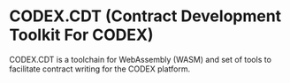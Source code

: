 # CODEX.CDT (Contract Development Toolkit For CODEX)

CODEX.CDT is a toolchain for WebAssembly (WASM) and set of tools to facilitate contract writing for the CODEX platform.
